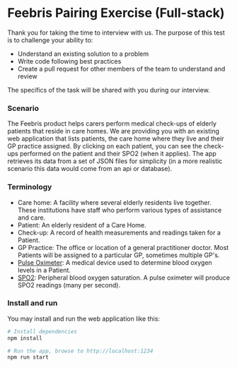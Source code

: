 # Feebris Pairing Exercise (Full-stack)

Thank you for taking the time to interview with us. The purpose of this test is to challenge your ability to:

- Understand an existing solution to a problem
- Write code following best practices
- Create a pull request for other members of the team to understand and review

The specifics of the task will be shared with you during our interview.

### Scenario

The Feebris product helps carers perform medical check-ups of elderly patients that reside in care homes. We are providing you with an existing web application that lists patients, the care home where they live and their GP practice assigned. By clicking on each patient, you can see the check-ups performed on the patient and their SPO2 (when it applies). The app retrieves its data from a set of JSON files for simplicity (in a more realistic scenario this data would come from an api or database).

### Terminology

- Care home: A facility where several elderly residents live together. These institutions have staff who perform various types of assistance and care.
- Patient: An elderly resident of a Care Home.
- Check-up: A record of health measurements and readings taken for a Patient.
- GP Practice: The office or location of a general practitioner doctor. Most Patients will be assigned to a particular GP, sometimes multiple GP's.
- [Pulse Oximeter](https://en.wikipedia.org/wiki/Pulse_oximetry): A medical device used to determine blood oxygen levels in a Patient.
- [SPO2](<https://en.wikipedia.org/wiki/Oxygen_saturation_(medicine)>): Peripheral blood oxygen saturation. A pulse oximeter will produce SPO2 readings (many per second).

### Install and run

You may install and run the web application like this:

```bash
# Install dependencies
npm install

# Run the app, browse to http://localhost:1234
npm run start
```
